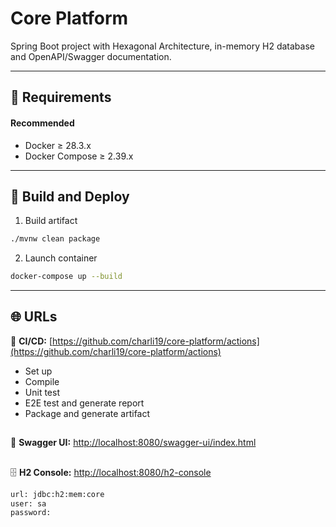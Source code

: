 # Core Platform

Spring Boot project with Hexagonal Architecture, in-memory H2 database and OpenAPI/Swagger documentation.

---

## 🚀 Requirements
#### Recommended

- Docker ≥ 28.3.x
- Docker Compose ≥ 2.39.x

---

## 🐳 Build and Deploy

1. Build artifact

```bash
./mvnw clean package
````
2. Launch container
```bash
docker-compose up --build
```
---

## 🌐 URLs
🚀 **CI/CD:** [https://github.com/charli19/core-platform/actions](https://github.com/charli19/core-platform/actions)
- Set up
- Compile
- Unit test
- E2E test and generate report
- Package and generate artifact
##
📄 **Swagger UI:** [http://localhost:8080/swagger-ui/index.html](http://localhost:8080/swagger-ui/index.html)
##
🗄️ **H2 Console:** [http://localhost:8080/h2-console](http://localhost:8080/h2-console)
```bash
url: jdbc:h2:mem:core
user: sa
password:
```